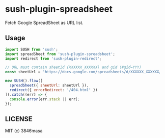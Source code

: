 # sush-plugin-spreadsheet

Fetch Google SpreadSheet as URL list.

## Usage

```javascript
import SUSH from 'sush';
import spreadSheet from 'sush-plugin-spreadsheet';
import redirect from 'sush-plugin-redirect';

// URL must contain sheetId (XXXXXX_XXXXXX) and gid (#gid=YYY)
const sheetUrl = 'https://docs.google.com/spreadsheets/d/XXXXXX_XXXXXX/edit#gid=YYY';

new SUSH().flow([
  spreadSheet({ sheetUrl: sheetUrl }),
  redirect({ errorRedirect: '/404.html' })
]).catch((err) => {
  console.error(err.stack || err);
});
```

## LICENSE

MIT (c) 3846masa
